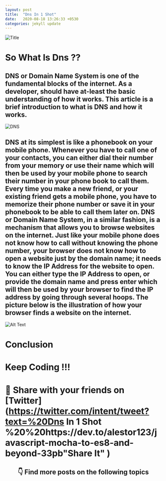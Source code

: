 ```yaml
---
layout: post
title:  "Dns In 1 Shot"
date:   2020-08-18 13:26:33 +0530
categories: jekyll update
---
```


![Title](https://res.cloudinary.com/practicaldev/image/fetch/s--o0ksTVum--/c_imagga_scale,f_auto,fl_progressive,h_420,q_auto,w_1000/https://dev-to-uploads.s3.amazonaws.com/i/yr191ey4okhal5s1j97g.jpg)

# So What Is Dns ??

## DNS or Domain Name System is one of the fundamental blocks of the internet. As a developer, should have at-least the basic understanding of how it works. This article is a brief introduction to what is DNS and how it works.

![DNS](https://www.thesslstore.com/blog/wp-content/uploads/2019/04/DNS-Diagram.png)

## DNS at its simplest is like a phonebook on your mobile phone. Whenever you have to call one of your contacts, you can either dial their number from your memory or use their name which will then be used by your mobile phone to search their number in your phone book to call them. Every time you make a new friend, or your existing friend gets a mobile phone, you have to memorize their phone number or save it in your phonebook to be able to call them later on. DNS or Domain Name System, in a similar fashion, is a mechanism that allows you to browse websites on the internet. Just like your mobile phone does not know how to call without knowing the phone number, your browser does not know how to open a website just by the domain name; it needs to know the IP Address for the website to open. You can either type the IP Address to open, or provide the domain name and press enter which will then be used by your browser to find the IP address by going through several hoops. The picture below is the illustration of how your browser finds a website on the internet.

![Alt Text](https://dev-to-uploads.s3.amazonaws.com/i/rprtbqpzoitptq3muo3v.jpg)


# Conclusion


# Keep Coding !!!


# 🙏  Share with your friends on  [Twitter](https://twitter.com/intent/tweet?text=%20Dns In 1 Shot %20%20https://dev.to/alestor123/javascript-mocha-to-es8-and-beyond-33pb"Share It" )
 
 
<h2 align=center> 👇  Find more posts on the following topics </h2>